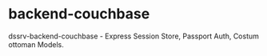 # backend-couchbase
dssrv-backend-couchbase - Express Session Store, Passport Auth, Costum ottoman Models.
